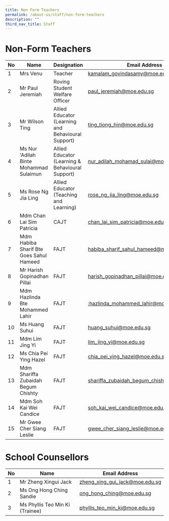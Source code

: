 ```yaml
---
title: Non Form Teachers
permalink: /about-us/staff/non-form-teachers
description: ""
third_nav_title: Staff
---
```

# **Non-Form Teachers**

| No 	| Name 	| Designation 	| Email Address 	|
|---	|---	|---	|---	|
| 1 	| Mrs Venu 	| Teacher 	| [kamalam_govindasamy@moe.edu.sg](mailto:kamalam_govindasamy@moe.edu.sg) 	|
| 2 	| Mr Paul Jeremiah 	| Roving Student Welfare Officer 	| [paul_jeremiah@moe.edu.sg](mailto:paul_jeremiah@moe.edu.sg) 	|
| 3 	| Mr Wilson Ting 	| Allied Educator<br>(Learning and Behavioural Support) 	| [ting_tiong_hin@moe.edu.sg](mailto:ting_tiong_hin@moe.edu.sg) 	|
| 4 	| Ms Nur 'Adilah Binte Mohammad Sulaimun 	| Allied Educator<br>(Learning & Behavioural Support) 	| [nur_adilah_mohamad_sulai@moe.edu.sg](mailto:nur_adilah_mohamad_sulai@moe.edu.sg) 	|
| 5 	| Ms Rose Ng Jia Ling 	| Allied Educator<br>(Teaching and Learning) 	| [rose_ng_jia_ling@moe.edu.sg](mailto:rose_ng_jia_ling@moe.edu.sg) 	|
| 6 	| Mdm Chan Lai Sim Patricia 	| CAJT 	| [chan_lai_sim_patricia@moe.edu.sg](mailto:chan_lai_sim_patricia@moe.edu.sg) 	|
| 7 	| Mdm Habiba Sharif Bte Goes Sahul Hameed 	| FAJT 	| [habiba_sharif_sahul_hameed@moe.edu.sg](mailto:habiba_sharif_sahul_hameed@moe.edu.sg) 	|
| 8 	| Mr Harish Gopinadhan Pillai 	| FAJT 	| [harish_gopinadhan_pillai@moe.edu.sg](mailto:harish_gopinadhan_pillai@moe.edu.sg) 	|
| 9 	| Mdm Hazlinda Bte Mohammed Lahir 	| FAJT 	| [:hazlinda_mohammed_lahir@moe.edu.sg](mailto:hazlinda_mohammed_lahir@moe.edu.sg) 	|
| 10 	| Ms Huang Suhui 	| FAJT 	| [huang_suhui@moe.edu.sg](mailto:huang_suhui@moe.edu.sg) 	|
| 11 	| Mdm Lim Jing Yi 	| FAJT 	| [lim_jing_yi@moe.edu.sg](mailto:lim_jing_yi@moe.edu.sg) 	|
| 12 	| Ms Chia Pei Ying Hazel 	| FAJT 	| [chia_pei_ying_hazel@moe.edu.sg](mailto:chia_pei_ying_hazel@moe.edu.sg) 	|
| 13 	| Mdm Shariffa Zubaidah Begum Chishty 	| FAJT 	| [shariffa_zubaidah_begum_chishty@moe.edu.sg](mailto:shariffa_zubaidah_begum_chishty@moe.edu.sg) 	|
| 14 	| Mdm Soh Kai Wei Candice 	| FAJT 	| [soh_kai_wei_candice@moe.edu.sg](mailto:soh_kai_wei_candice@moe.edu.sg) 	|
| 15 	| Mr Gwee Cher Siang Leslie 	| FAJT 	| [gwee_cher_siang_leslie@moe.edu.sg](mailto:gwee_cher_siang_leslie@moe.edu.sg) 	|

# **School Counsellors**

| No 	| Name 	| Email Address 	|
|---	|---	|---	|
| 1 	| Mr Zheng Xingui Jack 	| [zheng_xing_gui_jack@moe.edu.sg](mailto:zheng_xing_gui_jack@moe.edu.sg) 	|
| 2 	| Ms Ong Hong Ching Sandie 	| [ong_hong_ching@moe.edu.sg](mailto:ong_hong_ching@moe.edu.sg) 	|
| 3 	| Ms Phyllis Teo Min Ki (Trainee) 	| [phyllis_teo_min_ki@moe.edu.sg](mailto:phyllis_teo_min_ki@moe.edu.sg) 	|